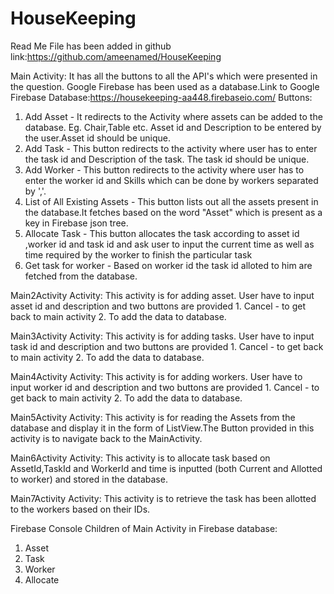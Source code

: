 # HouseKeeping
Read Me File has been added in github
link:https://github.com/ameenamed/HouseKeeping

Main Activity:
It has all the buttons to all the API's which were presented in the question. Google Firebase has been used as a database.Link to Google Firebase Database:https://housekeeping-aa448.firebaseio.com/
Buttons:
1. Add Asset - It redirects to the Activity where assets can be added to the database. Eg. Chair,Table etc. Asset id and Description to be entered by the user.Asset id should be unique.
2. Add Task - This button redirects to the activity where user has to enter the task id and Description of the task. The task id should be unique.
3. Add Worker - This button redirects to the activity where user has to enter the worker id and Skills which can be done by workers separated by ','.
4. List of All Existing Assets - This button lists out all the assets present in the database.It fetches based on the word "Asset" which is present as a key in Firebase json tree.
5. Allocate Task - This button allocates the task according to asset id ,worker id and task id and ask user to input the current time as well as time required by the worker to finish the particular task
6. Get task for worker - Based on worker id the task id alloted to him are fetched from the database.


Main2Activity Activity:
This activity is for adding asset. User have to input asset id and description and two buttons are provided 1. Cancel - to get back to main activity 2. To add the data to database.


Main3Activity Activity:
This activity is for adding tasks. User have to input task id and description and two buttons are provided 1. Cancel - to get back to main activity 2. To add the data to database.

Main4Activity Activity:
This activity is for adding workers. User have to input worker id and description and two buttons are provided 1. Cancel - to get back to main activity 2. To add the data to database.

Main5Activity Activity:
This activity is for reading the Assets from the database and display it in the form of ListView.The Button provided in this activity is to navigate back to the MainActivity.

Main6Activity Activity:
This activity is to allocate task based on AssetId,TaskId and WorkerId and time is inputted (both Current and Allotted to worker) and stored in the database.

Main7Activity Activity:
This activity is to retrieve the task has been allotted to the workers based on their IDs.

Firebase Console
Children of Main Activity in Firebase database:
1. Asset
2. Task
3. Worker
4. Allocate
